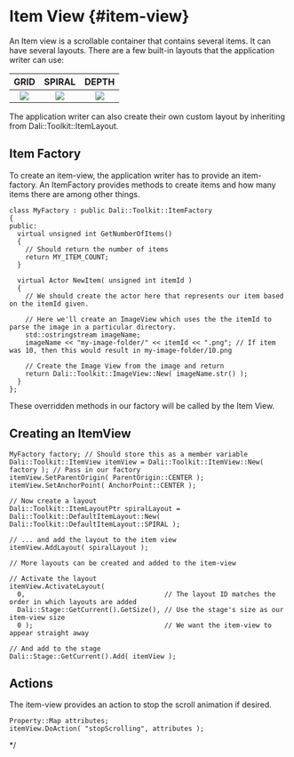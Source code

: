 <!--
/**-->

# Item View {#item-view}

An Item view is a scrollable container that contains several items.
It can have several layouts.
There are a few built-in layouts that the application writer can use:

|GRID                    |SPIRAL                    |DEPTH                    |
|:----------------------:|:------------------------:|:-----------------------:|
|![ ](item-view/grid.png)|![ ](item-view/spiral.png)|![ ](item-view/depth.png)|

The application writer can also create their own custom layout by inheriting from Dali::Toolkit::ItemLayout.

## Item Factory

To create an item-view, the application writer has to provide an item-factory.
An ItemFactory provides methods to create items and how many items there are among other things.

~~~{.cpp}
class MyFactory : public Dali::Toolkit::ItemFactory
{
public:
  virtual unsigned int GetNumberOfItems()
  {
    // Should return the number of items
    return MY_ITEM_COUNT;
  }

  virtual Actor NewItem( unsigned int itemId )
  {
    // We should create the actor here that represents our item based on the itemId given.

    // Here we'll create an ImageView which uses the the itemId to parse the image in a particular directory.
    std::ostringstream imageName;
    imageName << "my-image-folder/" << itemId << ".png"; // If item was 10, then this would result in my-image-folder/10.png

    // Create the Image View from the image and return
    return Dali::Toolkit::ImageView::New( imageName.str() );
  }
};
~~~
These overridden methods in our factory will be called by the Item View.

## Creating an ItemView

~~~{.cpp}
MyFactory factory; // Should store this as a member variable
Dali::Toolkit::ItemView itemView = Dali::Toolkit::ItemView::New( factory ); // Pass in our factory
itemView.SetParentOrigin( ParentOrigin::CENTER );
itemView.SetAnchorPoint( AnchorPoint::CENTER );

// Now create a layout
Dali::Toolkit::ItemLayoutPtr spiralLayout = Dali::Toolkit::DefaultItemLayout::New( Dali::Toolkit::DefaultItemLayout::SPIRAL );

// ... and add the layout to the item view
itemView.AddLayout( spiralLayout );

// More layouts can be created and added to the item-view

// Activate the layout
itemView.ActivateLayout(
  0,                                   // The layout ID matches the order in which layouts are added
  Dali::Stage::GetCurrent().GetSize(), // Use the stage's size as our item-view size
  0 );                                 // We want the item-view to appear straight away

// And add to the stage
Dali::Stage::GetCurrent().Add( itemView );
~~~

## Actions
The item-view provides an action to stop the scroll animation if desired.

~~~{.cpp}
Property::Map attributes;
itemView.DoAction( "stopScrolling", attributes );
~~~


*/